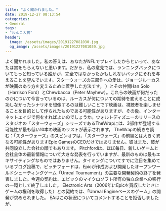 ```yaml
---
title: "よく聞かれました。"
date: 2019-12-27 08:13:54
categories:
- General
tags:
- "わんこ大賞"
header:
  image: /assets/images/20191227081030.jpg
  og_image: /assets/images/20191227081030.jpg
---
```


よく聞かれました。私の答えは、あなたがNFLでプレイしたからといって、あなたは賞をもらえないと思います。だから、私の意見では、ランニングバックについてもっと知っている誰かが、完全ではなかったかもしれないバックにそれを与えることを望んでいます。スターウォーズの三部作への愛は、ジョージルーカスが映画のあり方を変えるために着手した方法です。 ）とその仲間Han Solo（Harrison Ford）とChewbacca（Peter Mayhew）。これらの映画が何だったのかについて今言っているのは、ルーカスが何についての期待を変えることに成功しなかったシナリオを想像するのは難しいことです映画は、視聴者を楽しませることを目的として作られたものである可能性がありますが、その後、インターネットエイジで何をすればよいのでしょうか。ウォルトディズニーのリリースのスタジオの「スターウォーズ」シリーズであるTheWrapには、3部作が登場する可能性が最も低い10本の映画のリストが表示されます。 TheWrapの続きを読む：「スターウォーズ」のスピンオフは、「スターウォーズ」の前編とは大きく異なる可能性がありますEpic GamesのCEOだけではありません。彼はまた、彼が共同設立した会社の顔でもあります。 Pitchfordは、ほぼ毎日、新しいゲームと会社全体の最新情報について大きな発表を行っていますが、最新のものは最もエキサイティングなものではありません。タイミングについてすでに注目を集めているブログ投稿で、ピッチフォードは、Epicが作成および開発したオープンワールドシューティングゲーム「Unreal Tournament」の主要な開発契約の終了を発表しました。今週の契約は、エピックのマイクロソフト所有の独立企業への移行の一環として終了しました。 Electronic Arts（2006年にEpicを買収したときにゲームの権利を取得した）との契約では、「Unreal Engineベースのゲーム」の開発が求められました。 EAはこの状況についてコメントすることを拒否しましたが、
